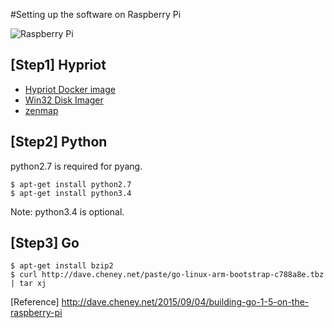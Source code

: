 #Setting up the software on Raspberry Pi

![Raspberry Pi](https://raw.github.com/araobp/neutron-lan/master/misc/rpi.png)

## [Step1] Hypriot
- [Hypriot Docker image](http://blog.hypriot.com/downloads/)
- [Win32 Disk Imager](http://sourceforge.net/projects/win32diskimager/)
- [zenmap](https://nmap.org/)

## [Step2] Python
python2.7 is required for pyang.
```
$ apt-get install python2.7
$ apt-get install python3.4
```
Note: python3.4 is optional.

## [Step3] Go
```
$ apt-get install bzip2
$ curl http://dave.cheney.net/paste/go-linux-arm-bootstrap-c788a8e.tbz | tar xj
```
[Reference] http://dave.cheney.net/2015/09/04/building-go-1-5-on-the-raspberry-pi
